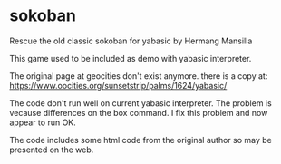 # sokoban
Rescue the old classic sokoban for yabasic by Hermang Mansilla

This game used to be included as demo with yabasic interpreter.

The original page at geocities don't exist anymore.
there is a copy at:  https://www.oocities.org/sunsetstrip/palms/1624/yabasic/

The code don't run well on current yabasic interpreter.
The problem is vecause differences on the box command.
I fix this problem and now appear to run OK.

The code includes some html code from the original author so may be presented 
on the web.
